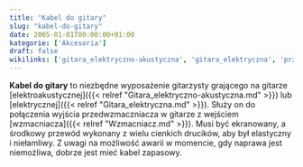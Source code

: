 ```yaml
---
title: "Kabel do gitary"
slug: "kabel-do-gitary"
date: 2005-01-01T00:00:00+01:00
kategorie: ['Akcesoria']
draft: false
wikilinks: ['gitara_elektryczno-akustyczna', 'gitara_elektryczna', 'przedwzmaczniacz', 'wzmacniacz']
---
```

**Kabel do gitary** to niezbędne wyposażenie gitarzysty grającego na
gitarze [elektroakustycznej]({{< relref "Gitara_elektryczno-akustyczna.md" >}})
lub [elektrycznej]({{< relref "Gitara_elektryczna.md" >}}). Służy on do
połączenia wyjścia przedwzmaczniacza<!-- link nie odnosił się do niczego --> w
gitarze z wejściem [wzmacniacza]({{< relref "Wzmacniacz.md" >}}). Musi być
ekranowany, a środkowy przewód wykonany z wielu cienkich drucików, aby
był elastyczny i niełamliwy. Z uwagi na możliwość awarii w momencie, gdy
naprawa jest niemożliwa, dobrze jest mieć kabel zapasowy.

